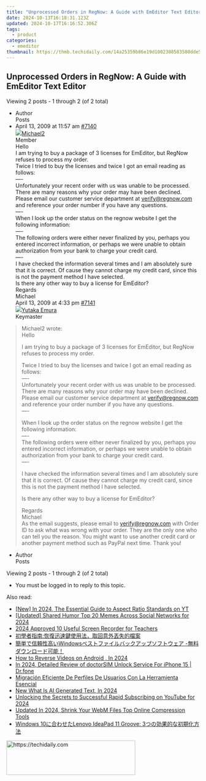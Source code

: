 ```yaml
---
title: "Unprocessed Orders in RegNow: A Guide with EmEditor Text Editor"
date: 2024-10-13T16:18:31.123Z
updated: 2024-10-17T16:16:52.306Z
tags:
  - product
categories:
  - emeditor
thumbnail: https://thmb.techidaily.com/14a25359b86e19d1002308583500dde5e5cec05558fa18656a09087a1aaee21b.jpg
---
```


## Unprocessed Orders in RegNow: A Guide with EmEditor Text Editor

Viewing 2 posts - 1 through 2 (of 2 total)

* Author  
Posts
* April 13, 2009 at 11:57 am [#7140](https://tools.techidaily.com/emeditor/products/)  
[![](https://secure.gravatar.com/avatar/a6bf559b23ee49098cd4ac04ae147560?s=80&d=identicon&r=g)Michael2](https://www.emeditor.com/forums/users/Michael2/ "View Michael2's profile")  
Member  
Hello  
 I am trying to buy a package of 3 licenses for EmEditor, but RegNow refuses to process my order.  
 Twice I tried to buy the licenses and twice I got an email reading as follows:  
 —-  
 Unfortunately your recent order with us was unable to be processed. There are many reasons why your order may have been declined. Please email our customer service department at [verify@regnow.com](https://tools.techidaily.com/emeditor/products/) and reference your order number  if you have any questions.  
 —-  
 When I look up the order status on the regnow website I get the following information:  
 —-  
 The following orders were either never finalized by you, perhaps you entered incorrect information, or perhaps we were unable to obtain authorization from your bank to charge your credit card.  
 —-  
 I have checked the information several times and I am absolutely sure that it is correct. Of cause they cannot charge my credit card, since this is not the payment method I have selected.  
 Is there any other way to buy a license for EmEditor?  
 Regards  
 Michael  
April 13, 2009 at 4:33 pm [#7141](https://tools.techidaily.com/emeditor/products/)  
[![](https://secure.gravatar.com/avatar/a0a6377144ed3636f985d87303f65ed2?s=80&d=identicon&r=g)Yutaka Emura](https://www.emeditor.com/forums/users/yemura/ "View Yutaka Emura's profile")  
Keymaster  
> Michael2 wrote:  
> Hello  
>  
> I am trying to buy a package of 3 licenses for EmEditor, but RegNow refuses to process my order.  
>  
> Twice I tried to buy the licenses and twice I got an email reading as follows:  
> —-  
> Unfortunately your recent order with us was unable to be processed. There are many reasons why your order may have been declined. Please email our customer service department at [verify@regnow.com](https://tools.techidaily.com/emeditor/products/) and reference your order number if you have any questions.  
> —-  
>  
> When I look up the order status on the regnow website I get the following information:  
> —-  
> The following orders were either never finalized by you, perhaps you entered incorrect information, or perhaps we were unable to obtain authorization from your bank to charge your credit card.  
> —-  
>  
> I have checked the information several times and I am absolutely sure that it is correct. Of cause they cannot charge my credit card, since this is not the payment method I have selected.  
>  
> Is there any other way to buy a license for EmEditor?  
>  
> Regards  
> Michael  
 As the email suggests, please email to [verify@regnow.com](https://tools.techidaily.com/emeditor/products/) with Order ID to ask what was wrong with your order. They are the only one who can tell you the reason. You might want to use another credit card or another payment method such as PayPal next time. Thank you!
* Author  
Posts

Viewing 2 posts - 1 through 2 (of 2 total)

* You must be logged in to reply to this topic.

<ins class="adsbygoogle"
     style="display:block"
     data-ad-format="autorelaxed"
     data-ad-client="ca-pub-7571918770474297"
     data-ad-slot="1223367746"></ins>

<ins class="adsbygoogle"
     style="display:block"
     data-ad-client="ca-pub-7571918770474297"
     data-ad-slot="8358498916"
     data-ad-format="auto"
     data-full-width-responsive="true"></ins>

<span class="atpl-alsoreadstyle">Also read:</span>
<div><ul>
<li><a href="https://youtube-data.techidaily.com/n-2024-the-essential-guide-to-aspect-ratio-standards-on-yt/"><u>[New] In 2024, The Essential Guide to Aspect Ratio Standards on YT</u></a></li>
<li><a href="https://twitter-videos.techidaily.com/updated-shared-humor-top-20-memes-across-social-networks-for-2024/"><u>[Updated] Shared Humor Top 20 Memes Across Social Networks for 2024</u></a></li>
<li><a href="https://screen-video-capture.techidaily.com/2024-approved-10-useful-screen-recorder-for-teachers/"><u>2024 Approved 10 Useful Screen Recorder for Teachers</u></a></li>
<li><a href="https://win-studio.techidaily.com/iuwinewtuoiaheamhpluswnlzrmgallvqnov4xpgjpjbxkvbnlkjms5xvvizlj5blm57mhilpjbkujlplhnmotmqptmoygi/"><u>初學者指南:恢復迅速鍵使用法，取回意外丟失的檔案</u></a></li>
<li><a href="https://win-studio.techidaily.com/1728467008209-windows/"><u>簡単で信頼性高いWindowsベストファイルバックアップソフトウェア -無料ダウンロード可能！</u></a></li>
<li><a href="https://some-techniques.techidaily.com/how-to-reverse-videos-on-android-in-2024/"><u>How to Reverse Videos on Android , In 2024</u></a></li>
<li><a href="https://iphone-unlock.techidaily.com/in-2024-detailed-review-of-doctorsim-unlock-service-for-iphone-15-drfone-by-drfone-ios/"><u>In 2024, Detailed Review of doctorSIM Unlock Service For iPhone 15 | Dr.fone</u></a></li>
<li><a href="https://win-studio.techidaily.com/migracion-eficiente-de-perfiles-de-usuarios-con-la-herramienta-esencial/"><u>Migración Eficiente De Perfiles De Usuarios Con La Herramienta Esencial</u></a></li>
<li><a href="https://ai-topics.techidaily.com/new-what-is-ai-generated-text-in-2024/"><u>New What Is AI Generated Text, In 2024</u></a></li>
<li><a href="https://facebook-record-videos.techidaily.com/unlocking-the-secrets-to-successful-rapid-subscribing-on-youtube-for-2024/"><u>Unlocking the Secrets to Successful Rapid Subscribing on YouTube for 2024</u></a></li>
<li><a href="https://smart-video-creator.techidaily.com/updated-in-2024-shrink-your-webm-files-top-online-compression-tools/"><u>Updated In 2024, Shrink Your WebM Files Top Online Compression Tools</u></a></li>
<li><a href="https://win-studio.techidaily.com/windows-10lenovo-ideapad-11-groove-3/"><u>Windows 10に合わせたLenovo IdeaPad 11 Groove: 3つの効果的な初期化方法</u></a></li>
</ul></div>

<!-- affiliate ads begin -->
<a href="https://aligracehair.sjv.io/c/5597632/2135372/19272" target="_top" id="2135372">
  <img src="//a.impactradius-go.com/display-ad/19272-2135372" border="0" alt="https://techidaily.com" width="336" height="90"/>
</a>
<img height="0" width="0" src="https://aligracehair.sjv.io/i/5597632/2135372/19272" style="position:absolute;visibility:hidden;" border="0" />
<!-- affiliate ads end -->


